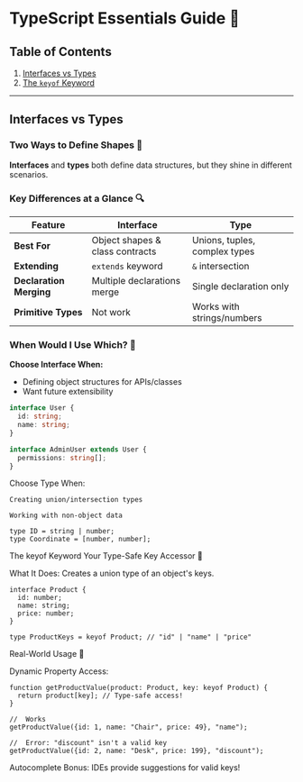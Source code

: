 # TypeScript Essentials Guide 🚀

## Table of Contents
1. [Interfaces vs Types](#interfaces-vs-types)
2. [The `keyof` Keyword](#the-keyof-keyword)

---

## Interfaces vs Types <a name="interfaces-vs-types"></a>

### Two Ways to Define Shapes 🔷
**Interfaces** and **types** both define data structures, but they shine in different scenarios.

### Key Differences at a Glance 🔍

| Feature                | Interface                          | Type                          |
|------------------------|------------------------------------|-------------------------------|
| **Best For**           | Object shapes & class contracts    | Unions, tuples, complex types |
| **Extending**          | `extends` keyword                  | `&` intersection              |
| **Declaration Merging**|  Multiple declarations merge     |  Single declaration only    |
| **Primitive Types**    | Not work                                 |  Works with strings/numbers |

### When Would I Use Which? 🤔

**Choose Interface When:**
- Defining object structures for APIs/classes
- Want future extensibility
```typescript
interface User {
  id: string;
  name: string;
}

interface AdminUser extends User {
  permissions: string[];
}
```

Choose Type When:

    Creating union/intersection types

    Working with non-object data

```
type ID = string | number;
type Coordinate = [number, number];
```

The keyof Keyword <a name="the-keyof-keyword"></a>
Your Type-Safe Key Accessor 🔑

What It Does:
Creates a union type of an object's keys.
```
interface Product {
  id: number;
  name: string;
  price: number;
}

type ProductKeys = keyof Product; // "id" | "name" | "price"
```
Real-World Usage 💼

Dynamic Property Access:
```
function getProductValue(product: Product, key: keyof Product) {
  return product[key]; // Type-safe access!
}

//  Works
getProductValue({id: 1, name: "Chair", price: 49}, "name");

//  Error: "discount" isn't a valid key
getProductValue({id: 2, name: "Desk", price: 199}, "discount");
```
Autocomplete Bonus:
IDEs provide suggestions for valid keys!